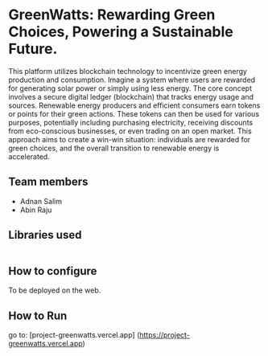 # GreenWatts: Rewarding Green Choices, Powering a Sustainable Future.
This platform utilizes blockchain technology to incentivize green energy production and consumption.  Imagine a system where users are rewarded for generating solar power or simply using less energy.  The core concept involves a secure digital ledger (blockchain) that tracks energy usage and sources.  Renewable energy producers and efficient consumers earn tokens or points for their green actions.  These tokens can then be used for various purposes, potentially including purchasing electricity, receiving discounts from eco-conscious businesses, or even trading on an open market.  This approach aims to create a win-win situation:  individuals are rewarded for green choices, and the overall transition to renewable energy is accelerated.

## Team members
- Adnan Salim
- Abin Raju

## Libraries used
```

```

## How to configure
To be deployed on the web.

## How to Run
go to: [project-greenwatts.vercel.app] (https://project-greenwatts.vercel.app)